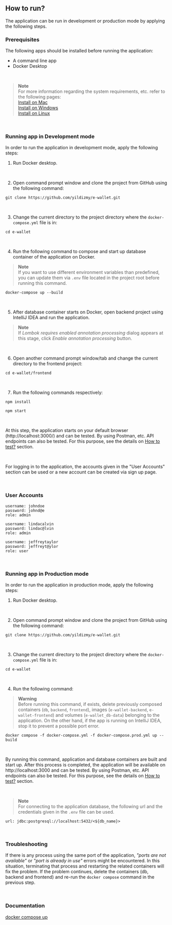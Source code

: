 ## How to run?

The application can be run in development or production mode by applying the following steps.
<br/>

### Prerequisites

The following apps should be installed before running the application:

- A command line app
- Docker Desktop 
<br/>

> **Note** <br/>
> For more information regarding the system requirements, etc. refer to the following pages: <br/>
> [Install on Mac](https://docs.docker.com/desktop/install/mac-install/)<br/>
> [Install on Windows](https://docs.docker.com/desktop/install/windows-install/)<br/>
> [Install on Linux](https://docs.docker.com/desktop/install/linux-install/)<br/>

<br/>

### Running app in Development mode

In order to run the application in development mode, apply the following steps:

1. Run Docker desktop.

<br/>


2. Open command prompt window and clone the project from GitHub using the following command:

```
git clone https://github.com/yildizmy/e-wallet.git
```
<br/>



3. Change the current directory to the project directory where the `docker-compose.yml` file is in:

```
cd e-wallet
```
<br/>


4. Run the following command to compose and start up database container of the application on Docker. 

> **Note** <br/>
> If you want to use different environment variables than predefined, you can update them via `.env` file located in the project root before running this command.

```
docker-compose up --build
```
<br/>

5. After database container starts on Docker, open backend project using IntelliJ IDEA and run the application.

> **Note** <br/>
> If _Lombok requires enabled annotation processing_ dialog appears at this stage, click _Enable annotation processing_ button.

<br/>

6. Open another command prompt window/tab and change the current directory to the frontend project:

```
cd e-wallet/frontend
```
<br/>

7. Run the following commands respectively:

```
npm install
```

```
npm start
```
<br/>

At this step, the application starts on your default browser (http://localhost:3000/) and can be tested. By using Postman, etc. 
API endpoints can also be tested. For this purpose, see the details on [How to test?](how_to_test.md) section.

<br/>

For logging in to the application, the accounts given in the "User Accounts" section can be used or a new account can be created via sign up page. 


<br/>

### User Accounts

```
username: johndoe
password: johnd@e
role: admin

username: lindacalvin
password: lindac@lvin
role: admin

username: jeffreytaylor
password: jeffreyt@ylor
role: user
```

<br/>


### Running app in Production mode

In order to run the application in production mode, apply the following steps:

1. Run Docker desktop.

<br/>

2. Open command prompt window and clone the project from GitHub using the following command:

```
git clone https://github.com/yildizmy/e-wallet.git
```
<br/>

3. Change the current directory to the project directory where the `docker-compose.yml` file is in:

```
cd e-wallet
```
<br/>

4. Run the following command:

> **Warning** <br/>
> Before running this command, if exists, delete previously composed containers (`db`, `backend`, `frontend`), images (`e-wallet-backend`, `e-wallet-frontend`) and volumes (`e-wallet_db-data`) belonging to the application. 
On the other hand, if the app is running on IntelliJ IDEA, stop it to prevent a possible port error. 

```
docker compose -f docker-compose.yml -f docker-compose.prod.yml up --build
```

<br/>

By running this command, application and database containers are built and start up. After this process is completed, the application will be available on http://localhost:3000 and can be tested. 
By using Postman, etc. API endpoints can also be tested. For this purpose, see the details on [How to test?](how_to_test.md) section.

<br/>

> **Note** <br/>
> For connecting to the application database, the following url and the credentials given in the `.env` file can be used. 

```
url: jdbc:postgresql://localhost:5432/<${db_name}>
```

<br/>

### Troubleshooting

If there is any process using the same port of the application, _"ports are not available"_ or _"port is already in use"_ errors might be encountered. 
In this situation, terminating that process and restarting the related containers will fix the problem. If the problem continues, 
delete the containers (db, backend and frontend) and re-run the `docker compose` command in the previous step. 

<br/>

### Documentation

[docker compose up](https://docs.docker.com/engine/reference/commandline/compose_up/)<br/>


<br/>
<br/>